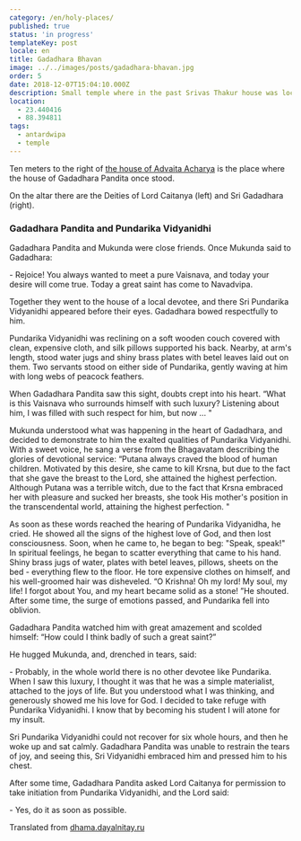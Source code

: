 ```yaml
---
category: /en/holy-places/
published: true
status: 'in progress'
templateKey: post
locale: en
title: Gadadhara Bhavan
image: ../../images/posts/gadadhara-bhavan.jpg
order: 5
date: 2018-12-07T15:04:10.000Z
description: Small temple where in the past Srivas Thakur house was located
location:
  - 23.440416
  - 88.394811
tags:
  - antardwipa
  - temple
---
```

Ten meters to the right of [the house of Advaita Acharya](/ru/advaita-bhavan) is the place where the house of Gadadhara Pandita once stood.

On the altar there are the Deities of Lord Caitanya (left) and Sri Gadadhara (right).

### Gadadhara Pandita and Pundarika Vidyanidhi
Gadadhara Pandita and Mukunda were close friends. Once Mukunda said to Gadadhara:

\- Rejoice! You always wanted to meet a pure Vaisnava, and today your desire will come true. Today a great saint has come to Navadvipa.

Together they went to the house of a local devotee, and there Sri Pundarika Vidyanidhi appeared before their eyes. Gadadhara bowed respectfully to him.

Pundarika Vidyanidhi was reclining on a soft wooden couch covered with clean, expensive cloth, and silk pillows supported his back. Nearby, at arm's length, stood water jugs and shiny brass plates with betel leaves laid out on them. Two servants stood on either side of Pundarika, gently waving at him with long webs of peacock feathers.

When Gadadhara Pandita saw this sight, doubts crept into his heart. “What is this Vaisnava who surrounds himself with such luxury? Listening about him, I was filled with such respect for him, but now ... "

Mukunda understood what was happening in the heart of Gadadhara, and decided to demonstrate to him the exalted qualities of Pundarika Vidyanidhi. With a sweet voice, he sang a verse from the Bhagavatam describing the glories of devotional service: “Putana always craved the blood of human children. Motivated by this desire, she came to kill Krsna, but due to the fact that she gave the breast to the Lord, she attained the highest perfection. Although Putana was a terrible witch, due to the fact that Krsna embraced her with pleasure and sucked her breasts, she took His mother's position in the transcendental world, attaining the highest perfection. "

As soon as these words reached the hearing of Pundarika Vidyanidha, he cried. He showed all the signs of the highest love of God, and then lost consciousness. Soon, when he came to, he began to beg: "Speak, speak!" In spiritual feelings, he began to scatter everything that came to his hand. Shiny brass jugs of water, plates with betel leaves, pillows, sheets on the bed - everything flew to the floor. He tore expensive clothes on himself, and his well-groomed hair was disheveled. “O Krishna! Oh my lord! My soul, my life! I forgot about You, and my heart became solid as a stone! ”He shouted. After some time, the surge of emotions passed, and Pundarika fell into oblivion.

Gadadhara Pandita watched him with great amazement and scolded himself: “How could I think badly of such a great saint?”

He hugged Mukunda, and, drenched in tears, said:

\- Probably, in the whole world there is no other devotee like Pundarika. When I saw this luxury, I thought it was that he was a simple materialist, attached to the joys of life. But you understood what I was thinking, and generously showed me his love for God. I decided to take refuge with Pundarika Vidyanidhi. I know that by becoming his student I will atone for my insult.

Sri Pundarika Vidyanidhi could not recover for six whole hours, and then he woke up and sat calmly. Gadadhara Pandita was unable to restrain the tears of joy, and seeing this, Sri Vidyanidhi embraced him and pressed him to his chest.

After some time, Gadadhara Pandita asked Lord Caitanya for permission to take initiation from Pundarika Vidyanidhi, and the Lord said:

\- Yes, do it as soon as possible.

Translated from [dhama.dayalnitay.ru](http://dhama.dayalnitay.ru/)

<tbd locale="en" url="mailto:haribol@mayapur.live"></tbd>
